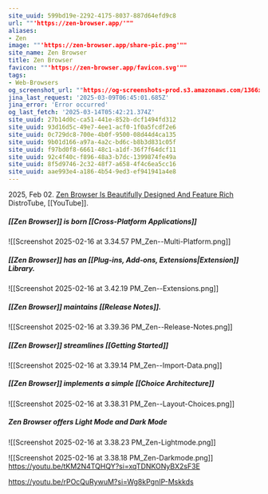 ```yaml
---
site_uuid: 599bd19e-2292-4175-8037-887d64efd9c8
url: ""'https://zen-browser.app/'""
aliases:
- Zen
image: ""'https://zen-browser.app/share-pic.png'""
site_name: Zen Browser
title: Zen Browser
favicon: ""'https://zen-browser.app/favicon.svg'""
tags:
- Web-Browsers
og_screenshot_url: ""https://og-screenshots-prod.s3.amazonaws.com/1366x768/80/false/20bbce1a48869323374bd13c1659cb6b7875e041f78bbb477eaca42dd04844a6.jpeg""
jina_last_request: '2025-03-09T06:45:01.685Z'
jina_error: 'Error occurred'
og_last_fetch: '2025-03-14T05:42:21.374Z'
site_uuid: 27b14d0c-ca51-441e-852b-dcf1494fd312
site_uuid: 93d16d5c-49e7-4ee1-acf0-1f0a5fcdf2e6
site_uuid: 0c729dc8-700e-4b0f-9500-08d44d4ca135
site_uuid: 9b01d166-a97a-4a2c-bd6c-b8b3d831c05f
site_uuid: f97bd0f8-6661-48c1-a1df-36f7f64dcf11
site_uuid: 92c4f40c-f896-48a3-b7dc-1399874fe49a
site_uuid: 8f5d9746-2c32-48f7-a658-4f4c6ea5cc16
site_uuid: aae993e4-a186-4b54-9ed3-ef941941a4e8
---
```


2025, Feb 02. [Zen Browser Is Beautifully Designed And Feature Rich](https://youtu.be/SCMmzbxUqpo?si=F4DYkAry2dXzHVnQ) DistroTube, [[YouTube]]. 

##### [[Zen Browser]] is born [[Cross-Platform Applications]]
![[Screenshot 2025-02-16 at 3.34.57 PM_Zen--Multi-Platform.png]]
##### [[Zen Browser]] has an [[Plug-ins,  Add-ons,  Extensions|Extension]] Library. 
![[Screenshot 2025-02-16 at 3.42.19 PM_Zen--Extensions.png]]
##### [[Zen Browser]] maintains [[Release Notes]].
![[Screenshot 2025-02-16 at 3.39.36 PM_Zen--Release-Notes.png]]
##### [[Zen Browser]] streamlines [[Getting Started]]
![[Screenshot 2025-02-16 at 3.39.14 PM_Zen--Import-Data.png]]
##### [[Zen Browser]] implements a simple [[Choice Architecture]]
![[Screenshot 2025-02-16 at 3.38.31 PM_Zen--Layout-Choices.png]]
##### Zen Browser offers Light Mode and Dark Mode
![[Screenshot 2025-02-16 at 3.38.23 PM_Zen-Lightmode.png]]

![[Screenshot 2025-02-16 at 3.38.18 PM_Zen-Darkmode.png]]
https://youtu.be/tKM2N4TQHQY?si=xqTDNKONyBX2sF3E

https://youtu.be/rPOcQuRywuM?si=Wg8kPgnIP-Mskkds
